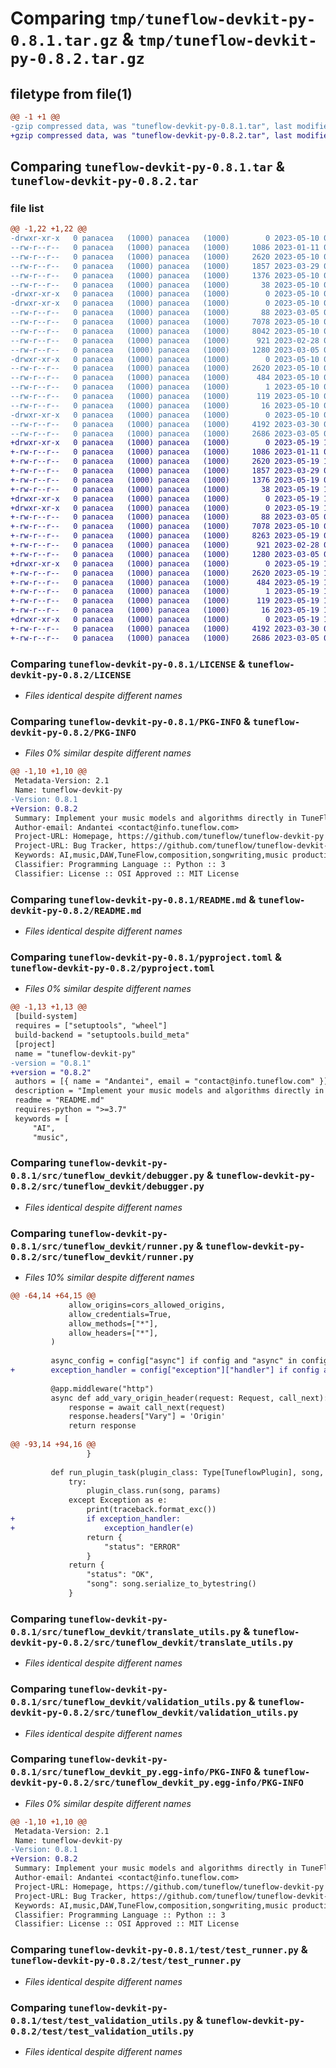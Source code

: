 # Comparing `tmp/tuneflow-devkit-py-0.8.1.tar.gz` & `tmp/tuneflow-devkit-py-0.8.2.tar.gz`

## filetype from file(1)

```diff
@@ -1 +1 @@
-gzip compressed data, was "tuneflow-devkit-py-0.8.1.tar", last modified: Wed May 10 04:54:39 2023, max compression
+gzip compressed data, was "tuneflow-devkit-py-0.8.2.tar", last modified: Fri May 19 14:01:04 2023, max compression
```

## Comparing `tuneflow-devkit-py-0.8.1.tar` & `tuneflow-devkit-py-0.8.2.tar`

### file list

```diff
@@ -1,22 +1,22 @@
-drwxr-xr-x   0 panacea   (1000) panacea   (1000)        0 2023-05-10 04:54:39.089575 tuneflow-devkit-py-0.8.1/
--rw-r--r--   0 panacea   (1000) panacea   (1000)     1086 2023-01-11 08:37:26.000000 tuneflow-devkit-py-0.8.1/LICENSE
--rw-r--r--   0 panacea   (1000) panacea   (1000)     2620 2023-05-10 04:54:39.089575 tuneflow-devkit-py-0.8.1/PKG-INFO
--rw-r--r--   0 panacea   (1000) panacea   (1000)     1857 2023-03-29 06:56:17.000000 tuneflow-devkit-py-0.8.1/README.md
--rw-r--r--   0 panacea   (1000) panacea   (1000)     1376 2023-05-10 04:53:09.000000 tuneflow-devkit-py-0.8.1/pyproject.toml
--rw-r--r--   0 panacea   (1000) panacea   (1000)       38 2023-05-10 04:54:39.089575 tuneflow-devkit-py-0.8.1/setup.cfg
-drwxr-xr-x   0 panacea   (1000) panacea   (1000)        0 2023-05-10 04:54:39.089575 tuneflow-devkit-py-0.8.1/src/
-drwxr-xr-x   0 panacea   (1000) panacea   (1000)        0 2023-05-10 04:54:39.089575 tuneflow-devkit-py-0.8.1/src/tuneflow_devkit/
--rw-r--r--   0 panacea   (1000) panacea   (1000)       88 2023-03-05 07:33:21.000000 tuneflow-devkit-py-0.8.1/src/tuneflow_devkit/__init__.py
--rw-r--r--   0 panacea   (1000) panacea   (1000)     7078 2023-05-10 04:50:11.000000 tuneflow-devkit-py-0.8.1/src/tuneflow_devkit/debugger.py
--rw-r--r--   0 panacea   (1000) panacea   (1000)     8042 2023-05-10 04:50:11.000000 tuneflow-devkit-py-0.8.1/src/tuneflow_devkit/runner.py
--rw-r--r--   0 panacea   (1000) panacea   (1000)      921 2023-02-28 00:11:56.000000 tuneflow-devkit-py-0.8.1/src/tuneflow_devkit/translate_utils.py
--rw-r--r--   0 panacea   (1000) panacea   (1000)     1280 2023-03-05 07:33:30.000000 tuneflow-devkit-py-0.8.1/src/tuneflow_devkit/validation_utils.py
-drwxr-xr-x   0 panacea   (1000) panacea   (1000)        0 2023-05-10 04:54:39.089575 tuneflow-devkit-py-0.8.1/src/tuneflow_devkit_py.egg-info/
--rw-r--r--   0 panacea   (1000) panacea   (1000)     2620 2023-05-10 04:54:39.000000 tuneflow-devkit-py-0.8.1/src/tuneflow_devkit_py.egg-info/PKG-INFO
--rw-r--r--   0 panacea   (1000) panacea   (1000)      484 2023-05-10 04:54:39.000000 tuneflow-devkit-py-0.8.1/src/tuneflow_devkit_py.egg-info/SOURCES.txt
--rw-r--r--   0 panacea   (1000) panacea   (1000)        1 2023-05-10 04:54:39.000000 tuneflow-devkit-py-0.8.1/src/tuneflow_devkit_py.egg-info/dependency_links.txt
--rw-r--r--   0 panacea   (1000) panacea   (1000)      119 2023-05-10 04:54:39.000000 tuneflow-devkit-py-0.8.1/src/tuneflow_devkit_py.egg-info/requires.txt
--rw-r--r--   0 panacea   (1000) panacea   (1000)       16 2023-05-10 04:54:39.000000 tuneflow-devkit-py-0.8.1/src/tuneflow_devkit_py.egg-info/top_level.txt
-drwxr-xr-x   0 panacea   (1000) panacea   (1000)        0 2023-05-10 04:54:39.089575 tuneflow-devkit-py-0.8.1/test/
--rw-r--r--   0 panacea   (1000) panacea   (1000)     4192 2023-03-30 01:44:09.000000 tuneflow-devkit-py-0.8.1/test/test_runner.py
--rw-r--r--   0 panacea   (1000) panacea   (1000)     2686 2023-03-05 07:52:40.000000 tuneflow-devkit-py-0.8.1/test/test_validation_utils.py
+drwxr-xr-x   0 panacea   (1000) panacea   (1000)        0 2023-05-19 14:01:04.356059 tuneflow-devkit-py-0.8.2/
+-rw-r--r--   0 panacea   (1000) panacea   (1000)     1086 2023-01-11 08:37:26.000000 tuneflow-devkit-py-0.8.2/LICENSE
+-rw-r--r--   0 panacea   (1000) panacea   (1000)     2620 2023-05-19 14:01:04.356059 tuneflow-devkit-py-0.8.2/PKG-INFO
+-rw-r--r--   0 panacea   (1000) panacea   (1000)     1857 2023-03-29 06:56:17.000000 tuneflow-devkit-py-0.8.2/README.md
+-rw-r--r--   0 panacea   (1000) panacea   (1000)     1376 2023-05-19 03:07:55.000000 tuneflow-devkit-py-0.8.2/pyproject.toml
+-rw-r--r--   0 panacea   (1000) panacea   (1000)       38 2023-05-19 14:01:04.356059 tuneflow-devkit-py-0.8.2/setup.cfg
+drwxr-xr-x   0 panacea   (1000) panacea   (1000)        0 2023-05-19 14:01:04.356059 tuneflow-devkit-py-0.8.2/src/
+drwxr-xr-x   0 panacea   (1000) panacea   (1000)        0 2023-05-19 14:01:04.356059 tuneflow-devkit-py-0.8.2/src/tuneflow_devkit/
+-rw-r--r--   0 panacea   (1000) panacea   (1000)       88 2023-03-05 07:33:21.000000 tuneflow-devkit-py-0.8.2/src/tuneflow_devkit/__init__.py
+-rw-r--r--   0 panacea   (1000) panacea   (1000)     7078 2023-05-10 04:50:11.000000 tuneflow-devkit-py-0.8.2/src/tuneflow_devkit/debugger.py
+-rw-r--r--   0 panacea   (1000) panacea   (1000)     8263 2023-05-19 02:57:51.000000 tuneflow-devkit-py-0.8.2/src/tuneflow_devkit/runner.py
+-rw-r--r--   0 panacea   (1000) panacea   (1000)      921 2023-02-28 00:11:56.000000 tuneflow-devkit-py-0.8.2/src/tuneflow_devkit/translate_utils.py
+-rw-r--r--   0 panacea   (1000) panacea   (1000)     1280 2023-03-05 07:33:30.000000 tuneflow-devkit-py-0.8.2/src/tuneflow_devkit/validation_utils.py
+drwxr-xr-x   0 panacea   (1000) panacea   (1000)        0 2023-05-19 14:01:04.356059 tuneflow-devkit-py-0.8.2/src/tuneflow_devkit_py.egg-info/
+-rw-r--r--   0 panacea   (1000) panacea   (1000)     2620 2023-05-19 14:01:04.000000 tuneflow-devkit-py-0.8.2/src/tuneflow_devkit_py.egg-info/PKG-INFO
+-rw-r--r--   0 panacea   (1000) panacea   (1000)      484 2023-05-19 14:01:04.000000 tuneflow-devkit-py-0.8.2/src/tuneflow_devkit_py.egg-info/SOURCES.txt
+-rw-r--r--   0 panacea   (1000) panacea   (1000)        1 2023-05-19 14:01:04.000000 tuneflow-devkit-py-0.8.2/src/tuneflow_devkit_py.egg-info/dependency_links.txt
+-rw-r--r--   0 panacea   (1000) panacea   (1000)      119 2023-05-19 14:01:04.000000 tuneflow-devkit-py-0.8.2/src/tuneflow_devkit_py.egg-info/requires.txt
+-rw-r--r--   0 panacea   (1000) panacea   (1000)       16 2023-05-19 14:01:04.000000 tuneflow-devkit-py-0.8.2/src/tuneflow_devkit_py.egg-info/top_level.txt
+drwxr-xr-x   0 panacea   (1000) panacea   (1000)        0 2023-05-19 14:01:04.356059 tuneflow-devkit-py-0.8.2/test/
+-rw-r--r--   0 panacea   (1000) panacea   (1000)     4192 2023-03-30 01:44:09.000000 tuneflow-devkit-py-0.8.2/test/test_runner.py
+-rw-r--r--   0 panacea   (1000) panacea   (1000)     2686 2023-03-05 07:52:40.000000 tuneflow-devkit-py-0.8.2/test/test_validation_utils.py
```

### Comparing `tuneflow-devkit-py-0.8.1/LICENSE` & `tuneflow-devkit-py-0.8.2/LICENSE`

 * *Files identical despite different names*

### Comparing `tuneflow-devkit-py-0.8.1/PKG-INFO` & `tuneflow-devkit-py-0.8.2/PKG-INFO`

 * *Files 0% similar despite different names*

```diff
@@ -1,10 +1,10 @@
 Metadata-Version: 2.1
 Name: tuneflow-devkit-py
-Version: 0.8.1
+Version: 0.8.2
 Summary: Implement your music models and algorithms directly in TuneFlow - The next-gen DAW for the AI era
 Author-email: Andantei <contact@info.tuneflow.com>
 Project-URL: Homepage, https://github.com/tuneflow/tuneflow-devkit-py
 Project-URL: Bug Tracker, https://github.com/tuneflow/tuneflow-devkit-py/issues
 Keywords: AI,music,DAW,TuneFlow,composition,songwriting,music production,music generation,music transcription,mixing,music theory,music information retrieval,MIR,music analysis,song analysis,SDK,devkit
 Classifier: Programming Language :: Python :: 3
 Classifier: License :: OSI Approved :: MIT License
```

### Comparing `tuneflow-devkit-py-0.8.1/README.md` & `tuneflow-devkit-py-0.8.2/README.md`

 * *Files identical despite different names*

### Comparing `tuneflow-devkit-py-0.8.1/pyproject.toml` & `tuneflow-devkit-py-0.8.2/pyproject.toml`

 * *Files 0% similar despite different names*

```diff
@@ -1,13 +1,13 @@
 [build-system]
 requires = ["setuptools", "wheel"]
 build-backend = "setuptools.build_meta"
 [project]
 name = "tuneflow-devkit-py"
-version = "0.8.1"
+version = "0.8.2"
 authors = [{ name = "Andantei", email = "contact@info.tuneflow.com" }]
 description = "Implement your music models and algorithms directly in TuneFlow - The next-gen DAW for the AI era"
 readme = "README.md"
 requires-python = ">=3.7"
 keywords = [
     "AI",
     "music",
```

### Comparing `tuneflow-devkit-py-0.8.1/src/tuneflow_devkit/debugger.py` & `tuneflow-devkit-py-0.8.2/src/tuneflow_devkit/debugger.py`

 * *Files identical despite different names*

### Comparing `tuneflow-devkit-py-0.8.1/src/tuneflow_devkit/runner.py` & `tuneflow-devkit-py-0.8.2/src/tuneflow_devkit/runner.py`

 * *Files 10% similar despite different names*

```diff
@@ -64,14 +64,15 @@
             allow_origins=cors_allowed_origins,
             allow_credentials=True,
             allow_methods=["*"],
             allow_headers=["*"],
         )
 
         async_config = config["async"] if config and "async" in config else None
+        exception_handler = config["exception"]["handler"] if config and "exception" in config and "handler" in config["exception"] else None
 
         @app.middleware("http")
         async def add_vary_origin_header(request: Request, call_next):
             response = await call_next(request)
             response.headers["Vary"] = 'Origin'
             return response
 
@@ -93,14 +94,16 @@
                 }
 
         def run_plugin_task(plugin_class: Type[TuneflowPlugin], song, params):
             try:
                 plugin_class.run(song, params)
             except Exception as e:
                 print(traceback.format_exc())
+                if exception_handler:
+                    exception_handler(e)
                 return {
                     "status": "ERROR"
                 }
             return {
                 "status": "OK",
                 "song": song.serialize_to_bytestring()
             }
```

### Comparing `tuneflow-devkit-py-0.8.1/src/tuneflow_devkit/translate_utils.py` & `tuneflow-devkit-py-0.8.2/src/tuneflow_devkit/translate_utils.py`

 * *Files identical despite different names*

### Comparing `tuneflow-devkit-py-0.8.1/src/tuneflow_devkit/validation_utils.py` & `tuneflow-devkit-py-0.8.2/src/tuneflow_devkit/validation_utils.py`

 * *Files identical despite different names*

### Comparing `tuneflow-devkit-py-0.8.1/src/tuneflow_devkit_py.egg-info/PKG-INFO` & `tuneflow-devkit-py-0.8.2/src/tuneflow_devkit_py.egg-info/PKG-INFO`

 * *Files 0% similar despite different names*

```diff
@@ -1,10 +1,10 @@
 Metadata-Version: 2.1
 Name: tuneflow-devkit-py
-Version: 0.8.1
+Version: 0.8.2
 Summary: Implement your music models and algorithms directly in TuneFlow - The next-gen DAW for the AI era
 Author-email: Andantei <contact@info.tuneflow.com>
 Project-URL: Homepage, https://github.com/tuneflow/tuneflow-devkit-py
 Project-URL: Bug Tracker, https://github.com/tuneflow/tuneflow-devkit-py/issues
 Keywords: AI,music,DAW,TuneFlow,composition,songwriting,music production,music generation,music transcription,mixing,music theory,music information retrieval,MIR,music analysis,song analysis,SDK,devkit
 Classifier: Programming Language :: Python :: 3
 Classifier: License :: OSI Approved :: MIT License
```

### Comparing `tuneflow-devkit-py-0.8.1/test/test_runner.py` & `tuneflow-devkit-py-0.8.2/test/test_runner.py`

 * *Files identical despite different names*

### Comparing `tuneflow-devkit-py-0.8.1/test/test_validation_utils.py` & `tuneflow-devkit-py-0.8.2/test/test_validation_utils.py`

 * *Files identical despite different names*

